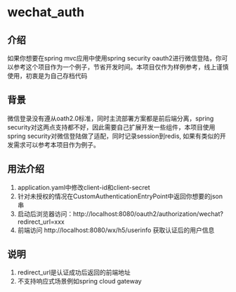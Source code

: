 # wechat_auth

## 介绍
如果你想要在spring mvc应用中使用spring security oauth2进行微信登陆，你可以参考这个项目作为一个例子，节省开发时间。本项目仅作为样例参考，线上谨慎使用，初衷是为自己存档代码

## 背景
微信登录没有遵从oath2.0标准，同时主流部署方案都是前后端分离，spring security对这两点支持都不好，因此需要自己扩展开发一些组件，本项目使用spring security对微信登陆做了适配，同时记录session到redis, 如果有类似的开发需求可以参考本项目作为例子。

## 用法介绍

1. application.yaml中修改client-id和client-secret
2. 针对未授权的情况在CustomAuthenticationEntryPoint中返回你想要的json串
3. 启动后浏览器访问：http://localhost:8080/oauth2/authorization/wechat?redirect_url=xxx
4. 前端访问 http://localhost:8080/wx/h5/userinfo 获取认证后的用户信息

## 说明

1. redirect_url是认证成功后返回的前端地址
2. 不支持响应式场景例如spring cloud gateway
